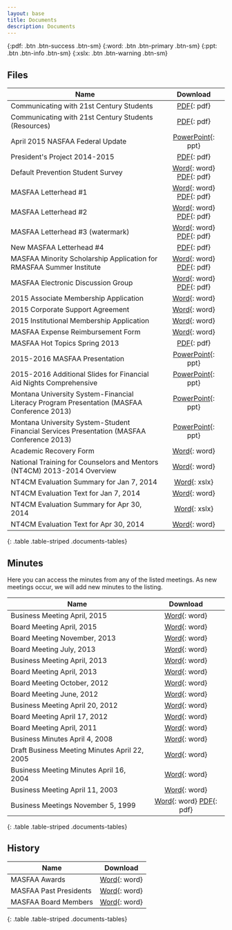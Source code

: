 ```yaml
---
layout: base
title: Documents
description: Documents
---
```


<!-- see http://kramdown.gettalong.org/syntax.html#attribute-list-definitions -->
{:pdf: .btn .btn-success .btn-sm}
{:word: .btn .btn-primary .btn-sm}
{:ppt: .btn .btn-info .btn-sm}
{:xslx: .btn .btn-warning .btn-sm}

## Files

Name                                                                                       | Download
------------------------------------------------------------------------------------------ | :-------------------------------------------------------------------------------------------------------------------------------------:
Communicating with 21st Century Students                                                   | [PDF](downloads/files/Communicating-with-21st-Century-Students.pdf){: pdf}
Communicating with 21st Century Students (Resources)                                       | [PDF](downloads/files/Communicating-with-21st-Century-Students-Resources.pdf){: pdf}
April 2015 NASFAA Federal Update                                                           | [PowerPoint](downloads/files/NASFAA-Federal-Update-April.pptx){: ppt}
President's Project 2014-2015                                                              | [PDF](downloads/files/tribal-college-outreach-presidents-project.pdf){: pdf}
Default Prevention Student Survey                                                          | [Word](downloads/files/student_survey.doc){: word} [PDF](downloads/files/Default-Prevention-Student-Survey.pdf){: pdf}
MASFAA Letterhead #1                                                                       | [Word](downloads/files/MASFAA_Letterhead_1.doc){: word} [PDF](downloads/files/MASFAA_Letterhead_1.pdf){: pdf}
MASFAA Letterhead #2                                                                       | [Word](downloads/files/MASFAA_Letterhead_2.docx){: word} [PDF](downloads/files/MASFAA_Letterhead_2.pdf){: pdf}
MASFAA Letterhead #3 (watermark)                                                           | [Word](downloads/files/MASFAA_Watermark.docx){: word} [PDF](downloads/files/MASFAA_Watermark.pdf){: pdf}
New MASFAA Letterhead #4                                                                   | [PDF](downloads/files/MASFAA_Letterhead_4.pdf){: pdf}
MASFAA Minority Scholarship Application for RMASFAA Summer Institute                       | [Word](downloads/files/MASFAA-Minority-Scholarship-Application.doc){: word} [PDF](downloads/files/masfaaminorityscholarship.pdf){: pdf}
MASFAA Electronic Discussion Group                                                         | [Word](downloads/files/Masfaa-Listserv.doc){: word} [PDF](downloads/files/MASFAAlistserv.pdf){: pdf}
2015 Associate Membership Application                                                      | [Word](downloads/files/2015-associate-membership-application.doc){: word}
2015 Corporate Support Agreement                                                           | [Word](downloads/files/masfaa-corporate-support-agreement-2015.docx){: word}
2015 Institutional Membership Application                                                  | [Word](downloads/files/2015-institutional-membership-application.doc){: word}
MASFAA Expense Reimbursement Form                                                          | [Word](downloads/files/Expense-Reimbursement-Form.docx){: word}
MASFAA Hot Topics Spring 2013                                                              | [PDF](downloads/files/MASFAA-Hot-Topics-Spring-2013-for-Web-Posting.pdf){: pdf}
2015-2016 MASFAA Presentation                                                              | [PowerPoint](downloads/files/masfaa-2015-2016.pptx){: ppt}
2015-2016 Additional Slides for Financial Aid Nights Comprehensive                         | [PowerPoint](downloads/files/masfaa-2015-2016-additional.pptx){: ppt}
Montana University System-Financial Literacy Program Presentation (MASFAA Conference 2013) | [PowerPoint](downloads/files/MUS-Financial-Literacy-Program-MASFAA-Conf-Presentation-2013.ppt){: ppt}
Montana University System-Student Financial Services Presentation (MASFAA Conference 2013) | [PowerPoint](downloads/files/MUS-Student-Fin-Services-MASFAA-Conf-Pres-2013.ppt){: ppt}
Academic Recovery Form                                                                     | [Word](downloads/files/Academic-Recovery-Plan-form-F.doc){: word}
National Training for Counselors and Mentors (NT4CM) 2013-2014 Overview                    | [Word](downloads/files/NT4CM-1314-Overview.docx){: word}
NT4CM Evaluation Summary for Jan 7, 2014                                                   | [Word](downloads/files/NT4CM-Evaluation-Summary-010714.xlsx){: xslx}
NT4CM Evaluation Text for Jan 7, 2014                                                      | [Word](downloads/files/NT4CM-Evaluation-Text-010714.docx){: word}
NT4CM Evaluation Summary for Apr 30, 2014                                                  | [Word](downloads/files/NT4CM-Evaluation-Summary-043014.xlsx){: xslx}
NT4CM Evaluation Text for Apr 30, 2014                                                     | [Word](downloads/files/NT4CM-Evaluation-Text-043014.docx){: word}
{: .table .table-striped .documents-tables}

## Minutes

Here you can access the minutes from any of the listed meetings. As new meetings occur, we will add new minutes to the listing.

Name                                          | Download
--------------------------------------------- | :----------------------------------------------------------------------------------------------------------------------------------------:
Business Meeting April, 2015                  | [Word](downloads/minutes/4-25-14-masfaa-business-meeting%20notes.docx){: word}
Board Meeting April, 2015                     | [Word](downloads/minutes/4-23-14-masfaa-board-meeting%20minutes.docx){: word}
Board Meeting November, 2013                  | [Word](downloads/minutes/nov1masfaa-board-meeting.docx){: word}
Board Meeting July, 2013                      | [Word](downloads/minutes/july25masfaa-board-meeting.docx){: word}
Business Meeting April, 2013                  | [Word](downloads/minutes/masfaa-2013-business-meeting-minutes-2.doc){: word}
Board Meeting April, 2013                     | [Word](downloads/minutes/april-17-masfaa-board-meeting.doc){: word}
Board Meeting October, 2012                   | [Word](downloads/minutes/masfaa-board-meeting-minutes-october-2012.doc){: word}
Board Meeting June, 2012                      | [Word](downloads/minutes/MASFAA%20Board%20Meeting%20June%202012%20Minutes.docx){: word}
Business Meeting April 20, 2012               | [Word](downloads/minutes/MASFAA%20Business%20Meeting%204_20_2012.doc){: word}
Board Meeting April 17, 2012                  | [Word](downloads/minutes/MASFAA%20Board%20Meeting%204_17_2012.doc){: word}
Board Meeting April, 2011                     | [Word](downloads/minutes/masfaa-april-2011-business-meeting-minutes.doc){: word}
Business Minutes April 4, 2008                | [Word](downloads/minutes/MASFAA_Business_Meeting_42008.doc){: word}
Draft Business Meeting Minutes April 22, 2005 | [Word](downloads/minutes/masfaa_business_meeting_4_05.doc){: word}
Business Meeting Minutes April 16, 2004       | [Word](downloads/minutes/MASFAA_Business_Meeting_4_16_04.doc){: word}
Business Meeting April 11, 2003               | [Word](downloads/minutes/MASFAA_spring_03_Business_Meeting.doc){: word}
Business Meetings November 5, 1999            | [Word](downloads/minutes/MASFAA1199.doc){: word} [PDF](downloads/minutes/MASFAA1199.pdf){: pdf}
{: .table .table-striped .documents-tables}

## History

Name                   | Download
---------------------- | :-------------------------------------------------------------------------------:
MASFAA Awards          | [Word](downloads/history/MASFAA_Awards.doc){: word}
MASFAA Past Presidents | [Word](downloads/history/MASFAA_Past_Presidents.doc){: word}
MASFAA Board Members   | [Word](downloads/history/MASFAA_Board_Members.doc){: word}
{: .table .table-striped .documents-tables}

